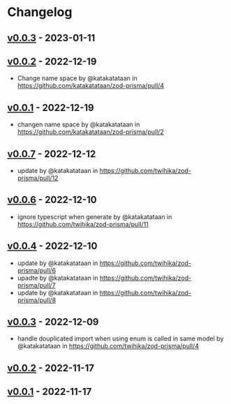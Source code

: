 # Changelog

## [v0.0.3](https://github.com/katakatataan/zod-prisma/compare/v0.0.2...v0.0.3) - 2023-01-11

## [v0.0.2](https://github.com/katakatataan/zod-prisma/compare/v0.0.1...v0.0.2) - 2022-12-19
- Change name space by @katakatataan in https://github.com/katakatataan/zod-prisma/pull/4

## [v0.0.1](https://github.com/katakatataan/zod-prisma/commits/v0.0.1) - 2022-12-19
- changen name space by @katakatataan in https://github.com/katakatataan/zod-prisma/pull/2

## [v0.0.7](https://github.com/twihika/zod-prisma/compare/v0.0.6...v0.0.7) - 2022-12-12
- update by @katakatataan in https://github.com/twihika/zod-prisma/pull/12

## [v0.0.6](https://github.com/twihika/zod-prisma/compare/v0.0.5...v0.0.6) - 2022-12-10
- ignore typescript when generate by @katakatataan in https://github.com/twihika/zod-prisma/pull/11

## [v0.0.4](https://github.com/twihika/zod-prisma/compare/v0.0.3...v0.0.4) - 2022-12-10
- update by @katakatataan in https://github.com/twihika/zod-prisma/pull/6
- upadte by @katakatataan in https://github.com/twihika/zod-prisma/pull/7
- update by @katakatataan in https://github.com/twihika/zod-prisma/pull/8

## [v0.0.3](https://github.com/twihika/zod-prisma/compare/v0.0.2...v0.0.3) - 2022-12-09
- handle douplicated import when using enum is called in same model by @katakatataan in https://github.com/twihika/zod-prisma/pull/4

## [v0.0.2](https://github.com/twihika/zod-prisma/compare/v0.0.1...v0.0.2) - 2022-11-17

## [v0.0.1](https://github.com/twihika/zod-prisma/commits/v0.0.1) - 2022-11-17
